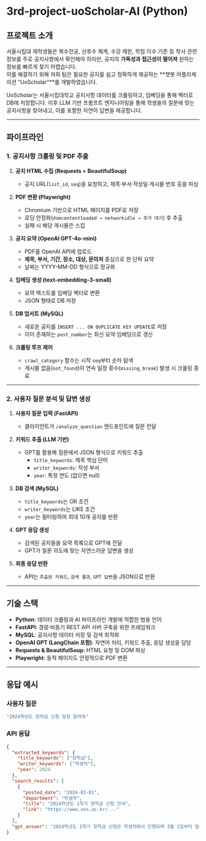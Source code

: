 # 3rd-project-uoScholar-AI (Python)

## 프로젝트 소개
서울시립대 재학생들은 복수전공, 선후수 체계, 수강 제한, 학점 이수 기준 등 학사 관련 정보를 주로 공지사항에서 확인해야 하지만, 공지의 **가독성과 접근성이 떨어져** 원하는 정보를 빠르게 찾기 어렵습니다.  
이를 해결하기 위해 저희 팀은 필요한 공지를 쉽고 정확하게 제공하는 **챗봇 어플리케이션 "UoScholar"**를 개발하였습니다.

UoScholar는 서울시립대학교 공지사항 데이터를 크롤링하고, 임베딩을 통해 벡터로 DB에 저장합니다. 이후 LLM 기반 프롬프트 엔지니어링을 통해 학생들의 질문에 맞는 공지사항을 찾아내고, 이를 포함한 자연어 답변을 제공합니다.

---

## 파이프라인

### 1. 공지사항 크롤링 및 PDF 추출
1. **공지 HTML 수집 (Requests + BeautifulSoup)**  
   - 공지 URL(`list_id`, `seq`)을 요청하고, 제목·부서·작성일·게시물 번호 등을 파싱  

2. **PDF 변환 (Playwright)**  
   - Chromium 기반으로 HTML 페이지를 PDF로 저장  
   - 로딩 안정화(`domcontentloaded → networkidle → 추가 대기`) 후 추출  
   - 실패 시 해당 게시물은 스킵  

3. **공지 요약 (OpenAI GPT-4o-mini)**  
   - PDF를 OpenAI API에 업로드  
   - **제목, 부서, 기간, 장소, 대상, 문의처** 중심으로 한 단락 요약  
   - 날짜는 YYYY-MM-DD 형식으로 정규화  

4. **임베딩 생성 (text-embedding-3-small)**  
   - 요약 텍스트를 임베딩 벡터로 변환  
   - JSON 형태로 DB 저장  

5. **DB 업서트 (MySQL)**  
   - 새로운 공지를 `INSERT ... ON DUPLICATE KEY UPDATE`로 저장  
   - 이미 존재하는 `post_number`는 최신 요약·임베딩으로 갱신  

6. **크롤링 루프 제어**  
   - `crawl_category` 함수는 시작 `seq`부터 순차 탐색  
   - 게시물 없음(`not_found`)이 연속 일정 횟수(`missing_break`) 발생 시 크롤링 종료  

---

### 2. 사용자 질문 분석 및 답변 생성
1. **사용자 질문 입력 (FastAPI)**  
   - 클라이언트가 `/analyze_question` 엔드포인트에 질문 전달  

2. **키워드 추출 (LLM 기반)**  
   - GPT를 활용해 질문에서 JSON 형식으로 키워드 추출  
     - `title_keywords`: 제목 핵심 단어  
     - `writer_keywords`: 작성 부서  
     - `year`: 특정 연도 (없으면 null)  

3. **DB 검색 (MySQL)**  
   - `title_keywords`는 OR 조건  
   - `writer_keywords`는 LIKE 조건  
   - `year`는 필터링하여 최대 10개 공지를 반환  

4. **GPT 응답 생성**  
   - 검색된 공지들을 요약 목록으로 GPT에 전달  
   - GPT가 질문 의도에 맞는 자연스러운 답변을 생성  

5. **최종 응답 반환**  
   - API는 `추출된 키워드`, `검색 결과`, `GPT 답변`을 JSON으로 반환  

---

## 기술 스택
- **Python**: 데이터 크롤링과 AI 파이프라인 개발에 적합한 범용 언어  
- **FastAPI**: 경량·비동기 REST API 서버 구축을 위한 프레임워크  
- **MySQL**: 공지사항 데이터 저장 및 검색 최적화  
- **OpenAI GPT (LangChain 포함)**: 자연어 처리, 키워드 추출, 응답 생성을 담당  
- **Requests & BeautifulSoup**: HTML 요청 및 DOM 파싱  
- **Playwright**: 동적 페이지도 안정적으로 PDF 변환  

---


## 응답 예시

### 사용자 질문
```bash
"2024학년도 장학금 신청 일정 알려줘"
````

### API 응답

```json
{
  "extracted_keywords": {
    "title_keywords": ["장학금"],
    "writer_keywords": ["학생처"],
    "year": 2024
  },
  "search_results": [
    {
      "posted_date": "2024-03-01",
      "department": "학생처",
      "title": "2024학년도 1학기 장학금 신청 안내",
      "link": "https://www.uos.ac.kr/..."
    }
  ],
  "gpt_answer": "2024학년도 1학기 장학금 신청은 학생처에서 진행되며 3월 1일부터 접수 시작됩니다."
}
```


